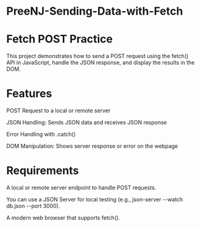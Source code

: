 # PreeNJ-Sending-Data-with-Fetch
   # Fetch POST Practice
This project demonstrates how to send a POST request using the fetch() API in JavaScript, handle the JSON response, and display the results in the DOM.

  #  Features
POST Request to a local or remote server

JSON Handling: Sends JSON data and receives JSON response

Error Handling with .catch()

DOM Manipulation: Shows server response or error on the webpage

   # Requirements
A local or remote server endpoint to handle POST requests.

You can use a JSON Server for local testing (e.g., json-server --watch db.json --port 3000).

A modern web browser that supports fetch().